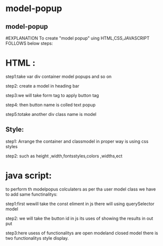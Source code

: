 # model-popup

## model-popup


#EXPLANATION
To create "model popup" uing HTML,CSS,JAVASCRIPT FOLLOWS below steps:

# HTML :

step1:take var div container model popups and so on

step2: create a model in heading bar

step3:we will take form tag to apply button tag

step4: then button name is colled text popup

step5:totake another div class name is model

## Style:

step1: Arrange the container and classmodel in proper way is using css styles

step2: such as height ,width,fontsstyles,colors ,widths,ect

# java script:
to perform th modelpopus colculaters as per tha user model class we have to add same functinalitys:
  
step1:first  wewill take the const eliment  in js there will using querySelector model 

step2: we will take the button id in js its uses of showing the results in out put

step3:here usess of functionalitys are open modeland closed model there is two functionalitys style display.


